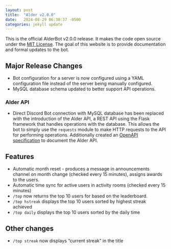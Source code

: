 ```yaml
---
layout: post
title:  "Alder v2.0.0"
date:   2024-08-29 06:30:37 -0500
categories: jekyll update
---
```

This is the official AlderBot v2.0.0 release. It makes the code open source under the [MIT License](). The goal of this website is to provide documentation and formal updates to the bot.

## Major Release Changes
- Bot configuration for a server is now configured using a YAML configuration file instead of the server being manually configured.
- MySQL database schema updated to better support API operations.

### Alder API
- Direct Discord Bot connection with MySQL database has been replaced with the introduction of the Alder API, a REST API using the Flask framework that handles operations with the database. This allows the bot to simply use the `requests` module to make HTTP requests to the API for performing operations. Additionally created an [OpenAPI specification](/Alder/api-spec) to document the Alder API.

## Features
- Automatic month reset - produces a message in announcements channel on month change (checked every 15 minutes), assigns awards to the users.
- Automatic time sync for active users in activity rooms (checked every 15 minutes)
- `/top` now returns the top 10 users for based on the leaderboard.
- `/top hstreak` displays the top 10 users sorted by highest streak achieved
- `/top daily` displays the top 10 users sorted by the daily time

## Other changes

- `/top streak` now displays “current streak” in the title
